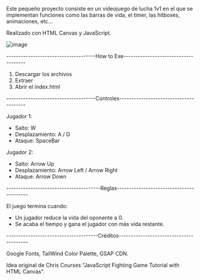 Este pequeño proyecto consiste en un videojuego de lucha 1v1 en el que se implementan funciones como las barras de vida, el timer, las hitboxes, 
animaciones, etc...

Realizado con HTML Canvas y JavaScript.

![image](https://user-images.githubusercontent.com/52897045/178226238-265be1de-de35-4378-a016-b71307f750c3.png)


-------------------------------------How to Exe-------------------------------------

1. Descargar los archivos
2. Extraer
3. Abrir el index.html



-------------------------------------Controles---------------------------------------

Jugador 1:
  - Salto: W
  - Desplazamiento: A / D
  - Ataque: SpaceBar
  
Jugador 2:
  - Salto: Arrow Up
  - Desplazamiento: Arrow Left / Arrow Right
  - Ataque: Arrow Down
  
  

---------------------------------------Reglas-----------------------------------------

El juego termina cuando:

  - Un jugador reduce la vida del oponente a 0.
  - Se acaba el tiempo y gana el jugador con más vida restante.
  
  
  
--------------------------------------Créditos----------------------------------------

Google Fonts, TailWind Color Palette, GSAP CDN.

Idea original de Chris Courses "JavaScript Fighting Game Tutorial with HTML Canvas".
